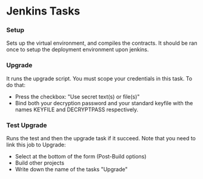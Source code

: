 # Jenkins Tasks

### Setup

Sets up the virtual environment, and compiles the contracts.
It should be ran once to setup the deployment environment upon jenkins.

### Upgrade

It runs the upgrade script.
You must scope your credentials in this task. To do that:
- Press the checkbox: "Use secret text(s) or file(s)"
- Bind both your decryption password and your standard keyfile with the names KEYFILE and DECRYPTPASS respectively.

### Test Upgrade

Runs the test and then the upgrade task if it succeed. 
Note that you need to link this job to Upgrade:
- Select at the bottom of the form (Post-Build options)
- Build other projects
- Write down the name of the tasks "Upgrade"

